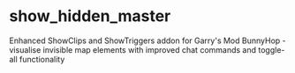 # show_hidden_master
Enhanced ShowClips and ShowTriggers addon for Garry's Mod BunnyHop - visualise invisible map elements with improved chat commands and toggle-all functionality
